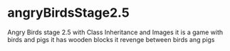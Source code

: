 # angryBirdsStage2.5
Angry Birds stage 2.5 with Class Inheritance and Images
it is a game with birds and pigs
it has wooden blocks
it revenge between birds ang pigs 